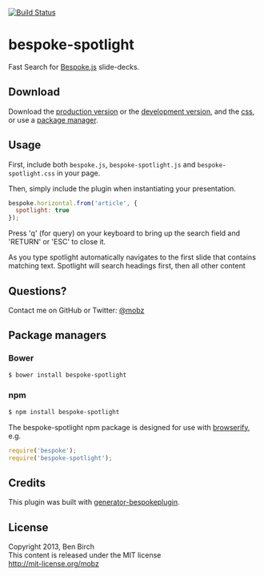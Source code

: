 [![Build Status](https://secure.travis-ci.org/mobz/bespoke-spotlight.png?branch=master)](https://travis-ci.org/mobz/bespoke-spotlight)

# bespoke-spotlight

Fast Search for [Bespoke.js](https://github.com/markdalgleish/bespoke.js) slide-decks.

## Download

Download the [production version][min] or the [development version][max], and the [css][css], or use a [package manager](#package-managers).

[min]: https://raw.github.com/mobz/bespoke-spotlight/master/dist/bespoke-spotlight.min.js
[max]: https://raw.github.com/mobz/bespoke-spotlight/master/dist/bespoke-spotlight.js
[css]: https://raw.github.com/mobz/bespoke-spotlight/master/dist/bespoke-spotlight.css

## Usage

First, include both `bespoke.js`, `bespoke-spotlight.js` and `bespoke-spotlight.css` in your page.

Then, simply include the plugin when instantiating your presentation.

```js
bespoke.horizontal.from('article', {
  spotlight: true
});
```

Press 'q' (for query) on your keyboard to bring up the search field and 'RETURN' or 'ESC' to close it.

As you type spotlight automatically navigates to the first slide that contains matching text. Spotlight will search headings first, then all other content

## Questions?

Contact me on GitHub or Twitter: [@mobz](http://twitter.com/mobz)

## Package managers

### Bower

```bash
$ bower install bespoke-spotlight
```

### npm

```bash
$ npm install bespoke-spotlight
```

The bespoke-spotlight npm package is designed for use with [browserify](http://browserify.org/), e.g.

```js
require('bespoke');
require('bespoke-spotlight');
```

## Credits

This plugin was built with [generator-bespokeplugin](https://github.com/markdalgleish/generator-bespokeplugin).

## License

Copyright 2013, Ben Birch  
This content is released under the MIT license  
http://mit-license.org/mobz
